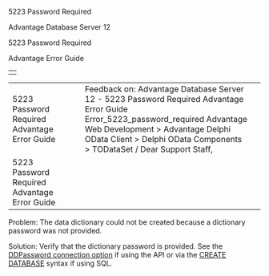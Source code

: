 5223 Password Required




Advantage Database Server 12  

5223 Password Required

Advantage Error Guide

|  |
| --- |
|  |

|  |  |  |  |  |
| --- | --- | --- | --- | --- |
| 5223 Password Required  Advantage Error Guide |  |  | Feedback on: Advantage Database Server 12 - 5223 Password Required Advantage Error Guide Error\_5223\_password\_required Advantage Web Development > Advantage Delphi OData Client > Delphi OData Components > TODataSet / Dear Support Staff, |  |
| 5223 Password Required  Advantage Error Guide |  |  |  |  |

Problem: The data dictionary could not be created because a dictionary password was not provided.

Solution: Verify that the dictionary password is provided. See the [DDPassword connection option](ace_adsconnect101.htm) if using the API or via the [CREATE DATABASE](master_create_database.htm) syntax if using SQL.